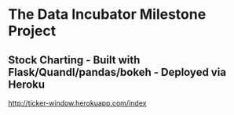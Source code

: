 # The Data Incubator Milestone Project

## Stock Charting - Built with Flask/Quandl/pandas/bokeh - Deployed via Heroku

http://ticker-window.herokuapp.com/index
